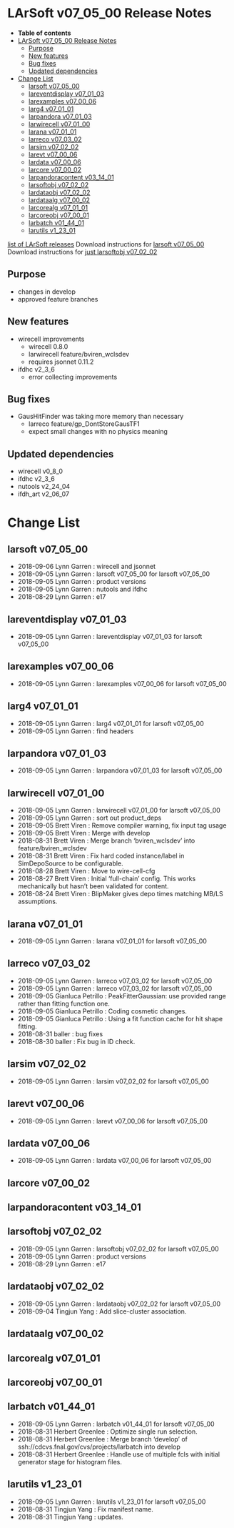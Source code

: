 LArSoft v07\_05\_00 Release Notes
======================================================================

-   **Table of contents**
-   [LArSoft v07\_05\_00 Release Notes](#LArSoft-v07_05_00-Release-Notes)
    -   [Purpose](#Purpose)
    -   [New features](#New-features)
    -   [Bug fixes](#Bug-fixes)
    -   [Updated dependencies](#Updated-dependencies)
-   [Change List](#Change-List)
    -   [larsoft v07\_05\_00](#larsoft-v07_05_00)
    -   [lareventdisplay v07\_01\_03](#lareventdisplay-v07_01_03)
    -   [larexamples v07\_00\_06](#larexamples-v07_00_06)
    -   [larg4 v07\_01\_01](#larg4-v07_01_01)
    -   [larpandora v07\_01\_03](#larpandora-v07_01_03)
    -   [larwirecell v07\_01\_00](#larwirecell-v07_01_00)
    -   [larana v07\_01\_01](#larana-v07_01_01)
    -   [larreco v07\_03\_02](#larreco-v07_03_02)
    -   [larsim v07\_02\_02](#larsim-v07_02_02)
    -   [larevt v07\_00\_06](#larevt-v07_00_06)
    -   [lardata v07\_00\_06](#lardata-v07_00_06)
    -   [larcore v07\_00\_02](#larcore-v07_00_02)
    -   [larpandoracontent v03\_14\_01](#larpandoracontent-v03_14_01)
    -   [larsoftobj v07\_02\_02](#larsoftobj-v07_02_02)
    -   [lardataobj v07\_02\_02](#lardataobj-v07_02_02)
    -   [lardataalg v07\_00\_02](#lardataalg-v07_00_02)
    -   [larcorealg v07\_01\_01](#larcorealg-v07_01_01)
    -   [larcoreobj v07\_00\_01](#larcoreobj-v07_00_01)
    -   [larbatch v01\_44\_01](#larbatch-v01_44_01)
    -   [larutils v1\_23\_01](#larutils-v1_23_01)

[list of LArSoft releases](LArSoft_release_list)
Download instructions for [larsoft v07\_05\_00](http://scisoft.fnal.gov/scisoft/bundles/larsoft/v07_05_00/larsoft-v07_05_00.html)
Download instructions for [just larsoftobj v07\_02\_02](http://scisoft.fnal.gov/scisoft/bundles/larsoftobj/v07_02_02/larsoftobj-v07_02_02.html)

Purpose
--------------------

-   changes in develop
-   approved feature branches

New features
------------------------------

-   wirecell improvements
    -   wirecell 0.8.0
    -   larwirecell feature/bviren\_wclsdev
    -   requires jsonnet 0.11.2
-   ifdhc v2\_3\_6
    -   error collecting improvements

Bug fixes
------------------------

-   GausHitFinder was taking more memory than necessary
    -   larreco feature/gp\_DontStoreGausTF1
    -   expect small changes with no physics meaning

Updated dependencies
----------------------------------------------

-   wirecell v0\_8\_0
-   ifdhc v2\_3\_6
-   nutools v2\_24\_04
-   ifdh\_art v2\_06\_07

Change List
============================

larsoft v07\_05\_00
------------------------------------------

-   2018-09-06 Lynn Garren : wirecell and jsonnet
-   2018-09-05 Lynn Garren : larsoft v07\_05\_00 for larsoft v07\_05\_00
-   2018-09-05 Lynn Garren : product versions
-   2018-09-05 Lynn Garren : nutools and ifdhc
-   2018-08-29 Lynn Garren : e17

lareventdisplay v07\_01\_03
----------------------------------------------------------

-   2018-09-05 Lynn Garren : lareventdisplay v07\_01\_03 for larsoft v07\_05\_00

larexamples v07\_00\_06
--------------------------------------------------

-   2018-09-05 Lynn Garren : larexamples v07\_00\_06 for larsoft v07\_05\_00

larg4 v07\_01\_01
--------------------------------------

-   2018-09-05 Lynn Garren : larg4 v07\_01\_01 for larsoft v07\_05\_00
-   2018-09-05 Lynn Garren : find headers

larpandora v07\_01\_03
------------------------------------------------

-   2018-09-05 Lynn Garren : larpandora v07\_01\_03 for larsoft v07\_05\_00

larwirecell v07\_01\_00
--------------------------------------------------

-   2018-09-05 Lynn Garren : larwirecell v07\_01\_00 for larsoft v07\_05\_00
-   2018-09-05 Lynn Garren : sort out product\_deps
-   2018-09-05 Brett Viren : Remove compiler warning, fix input tag usage
-   2018-09-05 Brett Viren : Merge with develop
-   2018-08-31 Brett Viren : Merge branch ‘bviren\_wclsdev’ into feature/bviren\_wclsdev
-   2018-08-31 Brett Viren : Fix hard coded instance/label in SimDepoSource to be configurable.
-   2018-08-28 Brett Viren : Move to wire-cell-cfg
-   2018-08-27 Brett Viren : Initial ‘full-chain’ config. This works mechanically but hasn’t been validated for content.
-   2018-08-24 Brett Viren : BlipMaker gives depo times matching MB/LS assumptions.

larana v07\_01\_01
----------------------------------------

-   2018-09-05 Lynn Garren : larana v07\_01\_01 for larsoft v07\_05\_00

larreco v07\_03\_02
------------------------------------------

-   2018-09-05 Lynn Garren : larreco v07\_03\_02 for larsoft v07\_05\_00
-   2018-09-05 Lynn Garren : larreco v07\_03\_02 for larsoft v07\_05\_00
-   2018-09-05 Gianluca Petrillo : PeakFitterGaussian: use provided range rather than fitting function one.
-   2018-09-05 Gianluca Petrillo : Coding cosmetic changes.
-   2018-09-05 Gianluca Petrillo : Using a fit function cache for hit shape fitting.
-   2018-08-31 baller : bug fixes
-   2018-08-30 baller : Fix bug in ID check.

larsim v07\_02\_02
----------------------------------------

-   2018-09-05 Lynn Garren : larsim v07\_02\_02 for larsoft v07\_05\_00

larevt v07\_00\_06
----------------------------------------

-   2018-09-05 Lynn Garren : larevt v07\_00\_06 for larsoft v07\_05\_00

lardata v07\_00\_06
------------------------------------------

-   2018-09-05 Lynn Garren : lardata v07\_00\_06 for larsoft v07\_05\_00

larcore v07\_00\_02
------------------------------------------

larpandoracontent v03\_14\_01
--------------------------------------------------------------

larsoftobj v07\_02\_02
------------------------------------------------

-   2018-09-05 Lynn Garren : larsoftobj v07\_02\_02 for larsoft v07\_05\_00
-   2018-09-05 Lynn Garren : product versions
-   2018-08-29 Lynn Garren : e17

lardataobj v07\_02\_02
------------------------------------------------

-   2018-09-05 Lynn Garren : lardataobj v07\_02\_02 for larsoft v07\_05\_00
-   2018-09-04 Tingjun Yang : Add slice-cluster association.

lardataalg v07\_00\_02
------------------------------------------------

larcorealg v07\_01\_01
------------------------------------------------

larcoreobj v07\_00\_01
------------------------------------------------

larbatch v01\_44\_01
--------------------------------------------

-   2018-09-05 Lynn Garren : larbatch v01\_44\_01 for larsoft v07\_05\_00
-   2018-08-31 Herbert Greenlee : Optimize single run selection.
-   2018-08-31 Herbert Greenlee : Merge branch ‘develop’ of ssh://cdcvs.fnal.gov/cvs/projects/larbatch into develop
-   2018-08-31 Herbert Greenlee : Handle use of multiple fcls with initial generator stage for histogram files.

larutils v1\_23\_01
------------------------------------------

-   2018-09-05 Lynn Garren : larutils v1\_23\_01 for larsoft v07\_05\_00
-   2018-08-31 Tingjun Yang : Fix manifest name.
-   2018-08-31 Tingjun Yang : updates.
